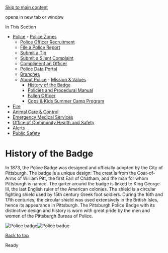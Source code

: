 [Skip to main content](https://www.pittsburghpa.gov/Safety/Police/About-Police/History-of-the-Badge#main-content)

opens in new tab or window

In This Section

- [Police](https://www.pittsburghpa.gov/Safety/Police)  - [Police Zones](https://www.pittsburghpa.gov/Safety/Police/Police-Zones)
  - [Police Officer Recruitment](https://www.pittsburghpa.gov/Safety/Police/Police-Officer-Recruitment)
  - [File a Police Report](https://www.pittsburghpa.gov/Safety/Police/File-a-Police-Report)
  - [Submit a Tip](https://www.pittsburghpa.gov/Safety/Police/Submit-a-Tip)
  - [Submit a Silent Complaint](https://www.pittsburghpa.gov/Safety/Police/Submit-a-Silent-Complaint)
  - [Compliment an Officer](https://www.pittsburghpa.gov/Safety/Police/Compliment-an-Officer)
  - [Police Data Portal](https://www.pittsburghpa.gov/Safety/Police/Police-Data-Portal)
  - [Branches](https://www.pittsburghpa.gov/Safety/Police/Branches)
  - [About Police](https://www.pittsburghpa.gov/Safety/Police/About-Police)    - [Mission & Values](https://www.pittsburghpa.gov/Safety/Police/About-Police/Mission-Values)
    - [History of the Badge](https://www.pittsburghpa.gov/Safety/Police/About-Police/History-of-the-Badge)
    - [Policies and Procedural Manual](https://www.pittsburghpa.gov/Safety/Police/About-Police/Policies-and-Procedural-Manual)
    - [Fallen Officer](https://www.pittsburghpa.gov/Safety/Police/About-Police/Fallen-Officer)
    - [Cops & Kids Summer Camp Program](https://www.pittsburghpa.gov/Safety/Police/About-Police/Cops-Kids-Summer-Camp-Program)
- [Fire](https://www.pittsburghpa.gov/Safety/Fire)
- [Animal Care & Control](https://www.pittsburghpa.gov/Safety/Animal-Care-Control)
- [Emergency Medical Services](https://www.pittsburghpa.gov/Safety/Emergency-Medical-Services)
- [Office of Community Health and Safety](https://www.pittsburghpa.gov/Safety/Office-of-Community-Health-and-Safety)
- [Alerts](https://www.pittsburghpa.gov/Safety/Alerts)
- [Public Safety](https://www.pittsburghpa.gov/Safety/Public-Safety)

# History of the Badge

In 1873, the Police Badge was designed and officially adopted by the City of Pittsburgh. The badge is a unique design: The crest is from the Coat-of-Arms of William Pitt, the first Earl of Chatham, and the man for whom Pittsburgh is named. The garter around the badge is linked to King George III, the last English ruler of the American colonies. The shield is a circular fighting shield used by 15th century Greek foot soldiers. During the 16th and 17th centuries, the circular shield was used extensively in the British Isles, hence its appearance in Pittsburgh. The Pittsburgh Police Badge with its distinctive design and history is worn with great pride by the men and women of the Pittsburgh Bureau of Police.

![Police badge](https://www.pittsburghpa.gov/files/assets/city/v/1/public-safety/images/982_badge.jpg)![Police badge](https://www.pittsburghpa.gov/files/assets/city/v/1/public-safety/images/983_06_pobadge.gif)

[Back to top](https://www.pittsburghpa.gov/Safety/Police/About-Police/History-of-the-Badge#body-top)

Ready
